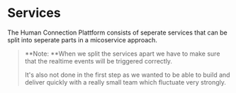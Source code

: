 # Services

The Human Connection Plattform consists of seperate services that can be split into seperate parts in a micoservice approach.

> **Note: **When we split the services apart we have to make sure that the realtime events will be triggered correctly.
>
> It's also not done in the first step as we wanted to be able to build and deliver quickly with a really small team which fluctuate very strongly.



